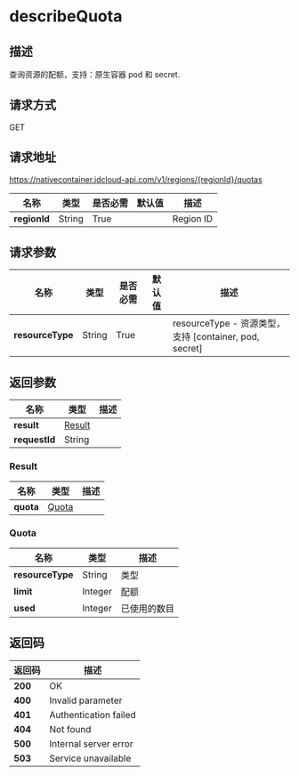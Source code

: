 # describeQuota


## 描述
查询资源的配额，支持：原生容器 pod 和 secret.


## 请求方式
GET

## 请求地址
https://nativecontainer.jdcloud-api.com/v1/regions/{regionId}/quotas

|名称|类型|是否必需|默认值|描述|
|---|---|---|---|---|
|**regionId**|String|True| |Region ID|

## 请求参数
|名称|类型|是否必需|默认值|描述|
|---|---|---|---|---|
|**resourceType**|String|True| |resourceType - 资源类型，支持 [container, pod, secret]<br>|


## 返回参数
|名称|类型|描述|
|---|---|---|
|**result**|[Result](describequota#result)| |
|**requestId**|String| |

### <div id="result">Result</div>
|名称|类型|描述|
|---|---|---|
|**quota**|[Quota](describequota#quota)| |
### <div id="quota">Quota</div>
|名称|类型|描述|
|---|---|---|
|**resourceType**|String|类型|
|**limit**|Integer|配额|
|**used**|Integer|已使用的数目|

## 返回码
|返回码|描述|
|---|---|
|**200**|OK|
|**400**|Invalid parameter|
|**401**|Authentication failed|
|**404**|Not found|
|**500**|Internal server error|
|**503**|Service unavailable|
